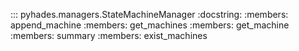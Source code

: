 ::: pyhades.managers.StateMachineManager
    :docstring:
    :members: append_machine
    :members: get_machines
    :members: get_machine
    :members: summary
    :members: exist_machines